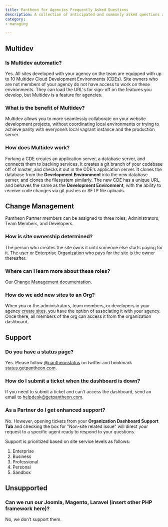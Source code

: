 ```yaml
---
title: Pantheon for Agencies Frequently Asked Questions
description: A collection of anticipated and commonly asked questions and answers about Partner Organizations on the Platform.
category:
- managing

---
```


## Multidev

### Is Multidev automatic?

Yes. All sites developed with your agency on the team are equipped with up to 10 Multidev Cloud Development Environments (CDEs). Site owners who are not members of your agency do not have access to work on these environments. They can load the URL's for sign-off on the features you develop, but Multidev is a feature for agencies.

### What is the benefit of Multidev?

Multidev allows you to more seamlessly collaborate on your website development projects, without coordinating local environments or trying to achieve parity with everyone’s local vagrant instance and the production server.

### How does Multidev work?

Forking a CDE creates an application server, a database server, and connects them to backing services. It creates a git branch of your codebase off of master, and checks it out in the CDE's application server. It clones the database from the **Development Environment** into the new database server, and clones the filesystem similarly. The new CDE has a unique URL, and behaves the same as the **Development Environment**, with the ability to receive code changes via git pushes or SFTP file uploads.

## Change Management

Pantheon Partner members can be assigned to three roles; Administrators, Team Members, and Developers.


### How is site ownership determined?
The person who creates the site owns it until someone else starts paying for it. The user or Enterprise Organization who pays for the site is the owner thereafter.

### Where can I learn more about these roles?

Our [Change Management documentation](/docs/articles/organizations/change-management).

### How do we add new sites to an Org?

When you or the administrators, team members, or developers in your agency [create sites](https://dashboard.pantheon.io/sites/create), you have the option of associating it with your agency. Once there, all members of the org can access it from the organization dashboard.

## Support

### Do you have a status page?
Yes. Please follow [@pantheonstatus](https://twitter.com/pantheonstatus) on twitter and bookmark [status.getpantheon.com](https://status.getpantheon.com).

### How do I submit a ticket when the dashboard is down?
If you need to submit a ticket and can’t access the dashboard, send an email to helpdesk@getpantheon.com.

### As a Partner do I get enhanced support?

No. However, opening tickets from your **Organization Dashboard Support Tab** and checking the box for "Non-site related issue" will direct your request to a specific agent ready to respond to your questions.

Support is prioritized based on site service levels as follows:

1. Enterprise
2. Business
3. Professional
4. Personal
5. Sandbox

## Unsupported

### Can we run our Joomla, Magento, Laravel (insert other PHP framework here)?
No, we don’t support them.
